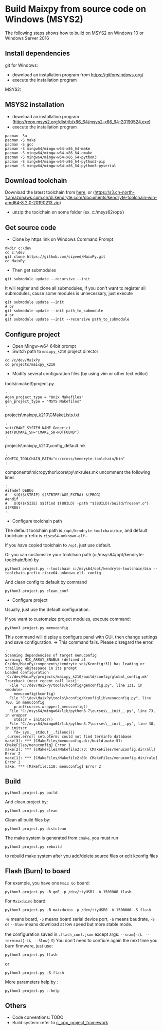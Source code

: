 Build Maixpy from source code on Windows (MSYS2)
=========

The following steps shows how to build on MSYS2 on Windows 10 or Windows Server 2016

## Install dependencies

git for Windows:
* download an installation program from https://gitforwindows.org/
* execute the installation program

MSYS2:

## MSYS2 installation

* download an installation program (http://repo.msys2.org/distrib/x86_64/msys2-x86_64-20190524.exe)
* execute the installation program

```
pacman -Su
pacman -S make
pacman -S gcc
pacman -S mingw64/mingw-w64-x86_64-make
pacman -S mingw64/mingw-w64-x86_64-cmake
pacman -S mingw64/mingw-w64-x86_64-python3
pacman -S mingw64/mingw-w64-x86_64-python3-pip
pacman -S mingw64/mingw-w64-x86_64-python3-pyserial
```

## Download toolchain

Download the latest toolchain from [here](https://github.com/kendryte/kendryte-gnu-toolchain/releases), or (https://s3.cn-north-1.amazonaws.com.cn/dl.kendryte.com/documents/kendryte-toolchain-win-amd64-8.2.0-20190213.zip)
* unzip the toolchain on some folder (ex. c:/msys62/opt/)

## Get source code

* Clone by https link on Windows Command Prompt

```
mkdir c:\dev
cd c:\dev
git clone https://github.com/sipeed/MaixPy.git
cd MaixPy
```

* Then get submodules

```
git submodule update --recursive --init
```

It will regiter and clone all submodules, if you don't want to register all submodules, cause some modules is unnecessary, just execute
```
git submodule update --init
# or 
git submodule update --init path_to_submodule
# or
git submodule update --init --recursive path_to_submodule
```

## Configure project

* Open Mingw-w64 64bit prompt
* Switch path to `maixpy_k210` project director

```
cd /c/dev/MaixPy
cd projects/maixpy_k210
```

* Modify several configuration files (by using vim or other text editor)

tools\cmakeのproject.py
```
:
#gen_project_type = "Unix Makefiles"
gen_project_type = "MSYS Makefiles"
:
```

projects\maixpy_k210\CMakeLists.txt
```
:
set(CMAKE_SYSTEM_NAME Generic)
set(DCMAKE_SH="CMAKE_SH-NOTFOUND")
:
```

projects\maixpy_k210\config_default.mk
```
:
CONFIG_TOOLCHAIN_PATH="c:/cross/kendryte-toolchain/bin"
:
```

components\micropython\core\py\mkrules.mk uncomment the following lines
```
:
#ifndef DEBUG
#	$(Q)$(STRIP) $(STRIPFLAGS_EXTRA) $(PROG)
#endif
#	$(Q)$(SIZE) $$(find $(BUILD) -path "$(BUILD)/build/frozen*.o") $(PROG)
:
```

* Configure toolchain path

The default toolchain path is `/opt/kendryte-toolchain/bin`,
and default toolchain pfrefix is `riscv64-unknown-elf-`.

If you have copied toolchain to `/opt`, just use default.

Or you can customsize your toolchain path (c:/msys64/opt/kendryte-toolchain/bin) by 

```
python3 project.py --toolchain c:/msys64/opt/kendryte-toolchain/bin --toolchain-prefix riscv64-unknown-elf- config 
```

And clean config to default by command

```
python3 project.py clean_conf
```

* Configure project

Usually, just use the default configuration.

If you want to customsize project modules, execute command:

```
python3 project.py menuconfig
```

This command will display a configure panel with GUI,
then change settings and save configuration.
-> This command fails. Please disregard the error.
```
:
Scanning dependencies of target menuconfig
warning: MIC_ARRAY_ENABLE (defined at C:/dev/MaixPy/components/kendryte_sdk/Kconfig:31) has leading or trailing whitespace in its prompt
Loaded configuration 'C:/dev/MaixPy/projects/maixpy_k210/build/config/global_config.mk'
Traceback (most recent call last):
  File "C:/dev/MaixPy/tools/kconfig/genconfig.py", line 131, in <module>
    menuconfig(kconfig)
  File "C:\dev\MaixPy\tools\kconfig/Kconfiglib\menuconfig.py", line 700, in menuconfig
    print(curses.wrapper(_menuconfig))
  File "C:/msys64/mingw64/lib/python3.7\curses\__init__.py", line 73, in wrapper
    stdscr = initscr()
  File "C:/msys64/mingw64/lib/python3.7\curses\__init__.py", line 30, in initscr
    fd=_sys.__stdout__.fileno())
_curses.error: setupterm: could not find terminfo database
make[3]: *** [CMakeFiles/menuconfig.dir/build.make:57: CMakeFiles/menuconfig] Error 1
make[2]: *** [CMakeFiles/Makefile2:73: CMakeFiles/menuconfig.dir/all] Error 2
make[1]: *** [CMakeFiles/Makefile2:80: CMakeFiles/menuconfig.dir/rule] Error 2
make: *** [Makefile:118: menuconfig] Error 2
```

## Build

```
python3 project.py build
```

And clean project by:

```
python3 project.py clean
```

Clean all build files by:

```
python3 project.py distclean
```

The make system is generated from `cmake`, 
you must run

```
python3 project.py rebuild
```

to rebuild make system after you add/delete source files or edit kconfig files


## Flash (Burn) to board


For example, you have one `Maix Go` board:

```
python3 project.py -B goE -p /dev/ttyUSB1 -b 1500000 flash
```

For `Maixduino` board:

```
python3 project.py -B maixduino -p /dev/ttyUSB0 -b 1500000 -S flash
```

`-B` means board, `-p` means board serial device port, `-b` means baudrate, `-S` or `--Slow` means download at low speed but more stable mode.

the configuration saved in `.flash_conf.json` except args: `--sram`(`-s`)、`--terminal`(`-t`)、`--Slow`(`-S`)
You don't need to confiure again the next time you burn firmware, just use:
```
python3 project.py flash
```
or 
```
python3 project.py -S flash
```


More parameters help by :

```
python3 project.py --help
```


## Others

* Code conventions: TODO
* Build system: refer to [c_cpp_project_framework](https://github.com/Neutree/c_cpp_project_framework)







